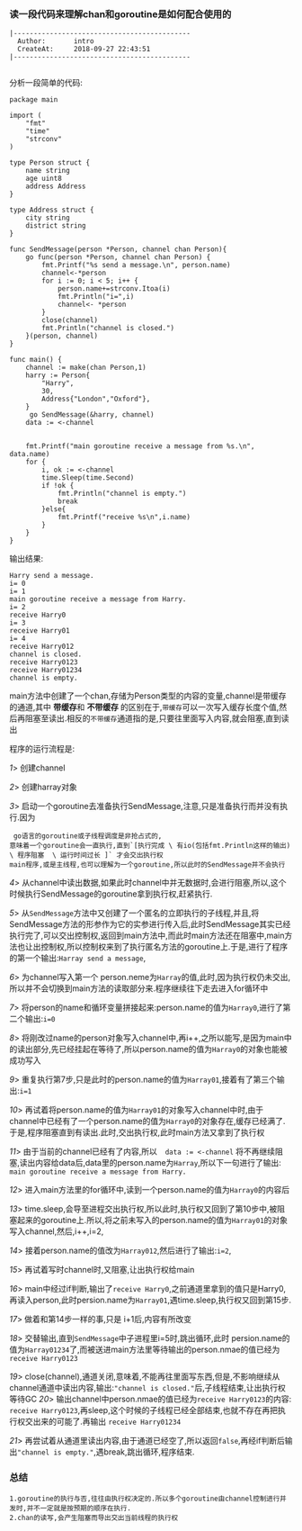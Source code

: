 ### 读一段代码来理解chan和goroutine是如何配合使用的
```
|--------------------------------------------
  Author:       intro                        
  CreateAt:     2018-09-27 22:43:51          
|--------------------------------------------
  
```
分析一段简单的代码:
```
package main

import (
	"fmt"
	"time"
	"strconv"
)

type Person struct {
	name string
	age uint8
	address Address
}

type Address struct {
	city string
	district string
}

func SendMessage(person *Person, channel chan Person){
	go func(person *Person, channel chan Person) {
		fmt.Printf("%s send a message.\n", person.name)
		channel<-*person
		for i := 0; i < 5; i++ {
			person.name+=strconv.Itoa(i)
			fmt.Println("i=",i)
			channel<- *person
		}
		close(channel)
		fmt.Println("channel is closed.")
	}(person, channel)
}

func main() {
	channel := make(chan Person,1)
	harry := Person{
		"Harry",
		30,
		Address{"London","Oxford"},
	}
	 go SendMessage(&harry, channel)
	data := <-channel


	fmt.Printf("main goroutine receive a message from %s.\n", data.name)
	for {
		i, ok := <-channel
		time.Sleep(time.Second)
		if !ok {
			fmt.Println("channel is empty.")
			break
		}else{
			fmt.Printf("receive %s\n",i.name)
		}
	}
}
```
输出结果:

    Harry send a message.
    i= 0
    i= 1
    main goroutine receive a message from Harry.
    i= 2
    receive Harry0
    i= 3
    receive Harry01
    i= 4
    receive Harry012
    channel is closed.
    receive Harry0123
    receive Harry01234
    channel is empty.
 
 main方法中创建了一个chan,存储为Person类型的内容的变量,channel是带缓存的通道,其中 **带缓存**和  **不带缓存** 的区别在于,`带缓存`可以一次写入缓存长度个值,然后再阻塞至读出.相反的`不带缓存`通道指的是,只要往里面写入内容,就会阻塞,直到读出 
 
 程序的运行流程是:
 
*1*>    创建channel
   
*2*>    创建harray对象
   
*3*>    启动一个goroutine去准备执行SendMessage,注意,只是准备执行而并没有执行.因为

     go语言的goroutine或子线程调度是非抢占式的,
    意味着一个goroutine会一直执行,直到`[执行完成 \ 有io(包括fmt.Println这样的输出) \ 程序阻塞  \ 运行时间过长 ]` 才会交出执行权
    main程序,或是主线程,也可以理解为一个goroutine,所以此时的SendMessage并不会执行
    
*4*>    从channel中读出数据,如果此时channel中并无数据时,会进行阻塞,所以,这个时候执行SendMessage的goroutine拿到执行权,赶紧执行.

*5*>    从`SendMessage`方法中又创建了一个匿名的立即执行的子线程,并且,将SendMessage方法的形参作为它的实参进行传入后,此时SendMessage其实已经执行完了,可以交出控制权,返回到main方法中,而此时main方法还在阻塞中,main方法也让出控制权,所以控制权来到了执行匿名方法的goroutine上.于是,进行了程序的第一个输出:`Harray send a message`,

*6*>    为channel写入第一个 person.neme为`Harray`的值,此时,因为执行权仍未交出,所以并不会切换到main方法的读取部分来.程序继续往下走去进入for循环中

*7*>    将person的name和循环变量拼接起来:person.name的值为`Harray0`,进行了第二个输出:`i=0`

*8*>    将刚改过name的person对象写入channel中,再i++,之所以能写,是因为main中的读出部分,先已经挂起在等待了,所以person.name的值为`Harray0`的对象也能被成功写入

*9*>    重复执行第7步,只是此时的person.name的值为`Harray01`,接着有了第三个输出:`i=1`

*10*> 再试着将person.name的值为`Harray01`的对象写入channel中时,由于channel中已经有了一个person.name的值为`Harray0`的对象存在,缓存已经满了.于是,程序阻塞直到有读出.此时,交出执行权,此时main方法又拿到了执行权

*11*>   由于当前的channel已经有了内容,所以`	data := <-channel` 将不再继续阻塞,读出内容给data后,data里的person.name为`Harray`,所以下一句进行了输出: `main goroutine receive a message from Harry.`

*12*>   进入main方法里的for循环中,读到一个person.name的值为`Harray0`的内容后

*13*>   time.sleep,会导至进程交出执行权,所以此时,执行权又回到了第10步中,被阻塞起来的goroutine上.所以,将之前未写入的person.name的值为`Harray01`的对象写入channel,然后,i++,i=2,

*14*>   接着person.name的值改为`Harray012`,然后进行了输出:`i=2`,

*15*>   再试着写时channel时,又阻塞,让出执行权给main

*16*>   main中经过if判断,输出了`receive Harry0`,之前通道里拿到的值只是Harry0,再读入person,此时persion.name为`Harray01`,遇time.sleep,执行权又回到第15步.

*17*>   做着和第14步一样的事,只是 i+1后,内容有所改变

*18*>   交替输出,直到`SendMessage`中子进程里i=5时,跳出循环,此时
  persion.name的值为`Harray01234`了,而被送进main方法里等待输出的person.nmae的值已经为`receive Harry0123`
  
*19*>   close(channel),通道关闭,意味着,不能再往里面写东西,但是,不影响继续从channel通道中读出内容,输出:`"channel is closed."`后,子线程结束,让出执行权等待GC
*20*> 输出channel中person.nmae的值已经为`receive Harry0123`的内容:` receive Harry0123`,再sleep,这个时候的子线程已经全部结束,也就不存在再把执行权交出来的可能了.再输出 `receive Harry01234`

*21*>   再尝试着从通道里读出内容,由于通道已经空了,所以返回`false`,再经if判断后输出`"channel is empty."`,遇break,跳出循环,程序结束.



### 总结
    1.goroutine的执行与否,往往由执行权决定的.所以多个goroutine由channel控制进行并发时,并不一定就是按预期的顺序在执行.
    2.chan的读写,会产生阻塞而导出交出当前线程的执行权
    


